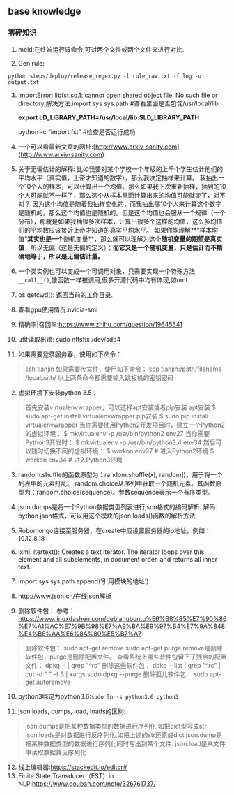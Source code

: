 ﻿**base knowledge**
-------------
### 零碎知识

 1. meld:在终端运行该命令,可对两个文件或两个文件夹进行对比.

 2. Gen rule:

 `python steps/deploy/release_regex.py -l rule_raw.txt -f log -o output.txt`
 

 3. ImportError: libfst.so.1: cannot open shared object file: No such file or directory
解决方法:import sys
sys.path #查看里面是否包含/usr/local/lib

    **export LD_LIBRARY_PATH=/usr/local/lib:$LD_LIBRARY_PATH**

    python -c “import fst” #检查是否运行成功
  
 
 4. 一个可以看最新文章的网址:[http://www.arxiv-sanity.com](http://www.arxiv-sanity.com)
 5. 关于无偏估计的解释:
比如我要对某个学校一个年级的上千个学生估计他们的平均水平（真实值，上帝才知道的数字），那么我决定抽样来计算。
我抽出一个10个人的样本，可以计算出一个均值。那么如果我下次重新抽样，抽到的10个人可能就不一样了，那么这个从样本里面计算出来的均值可能就变了，对不对？
因为这个均值是随着我抽样变化的，而我抽出哪10个人来计算这个数字是随机的，那么这个均值也是随机的。但是这个均值也会服从一个规律（一个分布），那就是如果我抽很多次样本，计算出很多个这样的均值，这么多均值们的平均数应该接近上帝才知道的真实平均水平。
如果你能理解**“样本均值”**其实也是一个**随机变量**，那么就可以理解为这个**随机变量的期望是真实值**，所以无偏（这是无偏的定义）；**而它又是一个随机变量，只是估计而不精确地等于，所以是无偏估计量。**

 6. 一个类实例也可以变成一个可调用对象，只需要实现一个特殊方法`__call__()`,像函数一样被调用,很多开源代码中均有体现,如nmt.
 7. os.getcwd(): 返回当前的工作目录.

 8. 查看gpu使用情况:nvidia-smi
 9. 精确率|召回率:https://www.zhihu.com/question/19645541

 10. u盘读取出错:  sudo ntfsfix /dev/sdb4

  
 1. 如果需要登录服务器，使用如下命令：
>ssh tianjin
>如果需要传文件，使用如下命令：
>scp tianjin:/path/filename /localpath/
>以上两条命令都需要输入跳板机的密钥密码

 2. 虚拟环境下安装python 3.5：
>首先安装virtualenvwrapper，可以选择apt安装或者pip安装
apt安装
\$ sudo apt-get install virtualenvwrapper
pip安装
\$ sudo pip install virtualenvwrapper
当你需要使用Python2开发项目时，建立一个Python2的虚拟环境：
\$ mkvirtualenv -p /usr/bin/python2 env27
当你需要Python3开发时：
\$ mkvirtualenv -p /usr/bin/python3.4 env34
然后可以随时切换不同的虚拟环境：
\$ workon env27  # 进入Python2环境
\$ workon env34  # 进入Python3环境


 3. random.shuffle的函数原型为：random.shuffle(x[, random])，用于将一个列表中的元素打乱。
random.choice从序列中获取一个随机元素。其函数原型为：random.choice(sequence)。参数sequence表示一个有序类型。

 4. json.dumps是将一个Python数据类型列表进行json格式的编码解析.
解码python json格式，可以用这个模块的json.loads()函数的解析方法

 5. Robomongo连接至服务器，在create中应设置服务器的ip地址，例如：10.12.8.18
 6. lxml: itertext():
Creates a text iterator. The iterator loops over this element and all subelements, in document order, and returns all inner text.

 7. import sys
sys.path.append(’引用模块的地址')

 8. http://www.json.cn/在线json解析
 9. 删除软件包：
 参考：https://www.linuxdashen.com/debianubuntu%E6%B8%85%E7%90%86%E7%A1%AC%E7%9B%98%E7%A9%BA%E9%97%B4%E7%9A%848%E4%B8%AA%E6%8A%80%E5%B7%A7
 >删除软件包：
sudo apt-get remove <package-name>
sudo apt-get purge <package-name>
remove是删除软件包，purge是删除配置文件。
查看系统上哪些软件包留下了残余的配置文件：
dpkg -l | grep "^rc"
删除这些软件包：
dpkg --list | grep "^rc" | cut -d " " -f 3 | xargs sudo dpkg --purge
删除孤儿软件包：
sudo apt-get autoremove 

 10. python3绑定为python3.6:`sudo ln -s python3.6 python3`

 11. json loads, dumps, load, loads的区别:
 >json.dumps是把某种数据类型的数据进行序列化,如把dict型写成str
 >json.loads是对数据进行反序列化,如把上述的str还原成dict
 >json.dump是把某种数据类型的数据进行序列化同时写出到某个文件.
 >json.load是从文件中读取数据并反序列化
 >

 12. 线上编辑器:https://stackedit.io/editor#
 13. Finite State Transducer（FST）in NLP:https://www.douban.com/note/326761737/